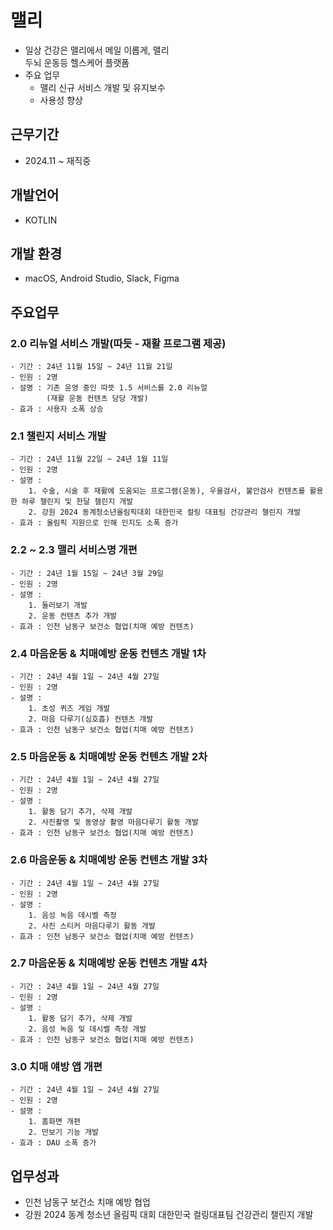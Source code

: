 # 맬리
- 일상 건강은 맬리에서 메일 이롭게, 맬리<br> 두뇌 운동등 헬스케어 플랫폼
- 주요 업무
  - 맬리 신규 서비스 개발 및 유지보수
  - 사용성 향상

## 근무기간
- 2024.11 ~ 재직중

## 개발언어
- KOTLIN

## 개발 환경
- macOS, Android Studio, Slack, Figma

## 주요업무
  ### 2.0 리뉴얼 서비스 개발(따듯 - 재활 프로그램 제공)
    - 기간 : 24년 11월 15일 ~ 24년 11월 21일
    - 인원 : 2명
    - 설명 : 기존 운영 중인 따뜻 1.5 서비스를 2.0 리뉴얼
            (재활 운동 컨텐츠 당당 개발)
    - 효과 : 사용자 소폭 상승

 ### 2.1 챌린지 서비스 개발
    - 기간 : 24년 11월 22일 ~ 24년 1월 11일
    - 인원 : 2명
    - 설명 : 
        1. 수술, 시술 후 재활에 도움되는 프로그램(운동), 우울검사, 불안검사 컨텐츠를 활용한 하루 챌린지 및 한달 챌린지 개발
        2. 강원 2024 동계청소년올림픽대회 대한민국 컬링 대표팀 건강관리 챌린지 개발
    - 효과 : 올림픽 지원으로 인해 인지도 소폭 증가

### 2.2 ~ 2.3 맬리 서비스명 개편
    - 기간 : 24년 1월 15일 ~ 24년 3월 29일
    - 인원 : 2명
    - 설명 : 
        1. 둘러보기 개발 
        2. 운동 컨텐츠 추가 개발
    - 효과 : 인천 남동구 보건소 협업(치매 예방 컨텐츠)

### 2.4 마음운동 & 치매예방 운동 컨텐츠 개발 1차
    - 기간 : 24년 4월 1일 ~ 24년 4월 27일
    - 인원 : 2명
    - 설명 : 
        1. 초성 퀴즈 게임 개발
        2. 마음 다루기(심호흡) 컨텐츠 개발
    - 효과 : 인천 남동구 보건소 협업(치매 예방 컨텐츠)

### 2.5 마음운동 & 치매예방 운동 컨텐츠 개발 2차
    - 기간 : 24년 4월 1일 ~ 24년 4월 27일
    - 인원 : 2명
    - 설명 : 
        1. 활동 담기 추가, 삭제 개발
        2. 사진촬영 및 동영상 촬영 마음다루기 활동 개발
    - 효과 : 인천 남동구 보건소 협업(치매 예방 컨텐츠)

### 2.6 마음운동 & 치매예방 운동 컨텐츠 개발 3차
    - 기간 : 24년 4월 1일 ~ 24년 4월 27일
    - 인원 : 2명
    - 설명 : 
        1. 음성 녹음 데시벨 측정 
        2. 사진 스티커 마음다루기 활동 개발
    - 효과 : 인천 남동구 보건소 협업(치매 예방 컨텐츠)  

### 2.7 마음운동 & 치매예방 운동 컨텐츠 개발 4차
    - 기간 : 24년 4월 1일 ~ 24년 4월 27일
    - 인원 : 2명
    - 설명 : 
        1. 활동 담기 추가, 삭제 개발
        2. 음성 녹음 및 데시벨 측정 개발
    - 효과 : 인천 남동구 보건소 협업(치매 예방 컨텐츠)

### 3.0 치매 얘방 앱 개편
    - 기간 : 24년 4월 1일 ~ 24년 4월 27일
    - 인원 : 2명
    - 설명 : 
        1. 홈화면 개편
        2. 만보기 기능 개발
    - 효과 : DAU 소폭 증가
    
## 업무성과
 - 인천 남동구 보건소 치매 예방 협업
 - 강원 2024 동계 청소년 올림픽 대회 대한민국 컬링대표팀 건강관리 챌린지 개발

